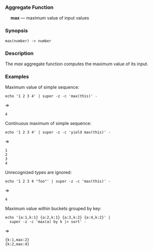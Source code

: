 ### Aggregate Function

&emsp; **max** &mdash; maximum value of input values

### Synopsis
```
max(number) -> number
```

### Description

The _max_ aggregate function computes the maximum value of its input.

### Examples

Maximum value of simple sequence:
```mdtest-command
echo '1 2 3 4' | super -z -c 'max(this)' -
```
=>
```mdtest-output
4
```

Continuous maximum of simple sequence:
```mdtest-command
echo '1 2 3 4' | super -z -c 'yield max(this)' -
```
=>
```mdtest-output
1
2
3
4
```

Unrecognized types are ignored:
```mdtest-command
echo '1 2 3 4 "foo"' | super -z -c 'max(this)' -
```
=>
```mdtest-output
4
```

Maximum value within buckets grouped by key:
```mdtest-command
echo '{a:1,k:1} {a:2,k:1} {a:3,k:2} {a:4,k:2}' |
  super -z -c 'max(a) by k |> sort' -
```
=>
```mdtest-output
{k:1,max:2}
{k:2,max:4}
```
